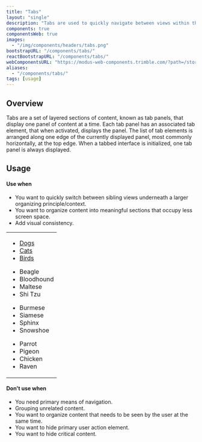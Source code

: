```yaml
---
title: "Tabs"
layout: "single"
description: "Tabs are used to quickly navigate between views within the same context."
components: true
componentsWeb: true
images:
  - "/img/components/headers/tabs.png"
bootstrapURL: "/components/tabs/"
reactBootstrapURL: "/components/tabs/"
webComponentsURL: "https://modus-web-components.trimble.com/?path=/story/components-tabs--default"
aliases:
  - "/components/tabs/"
tags: [usage]
---
```


<style>
[data-theme="dark"] .nav-tabs .nav-link.active {
  color: #0c77be !important;
}
</style>

## Overview

Tabs are a set of layered sections of content, known as tab panels, that display one panel of content at a time. Each tab panel has an associated tab element, that when activated, displays the panel. The list of tab elements is arranged along one edge of the currently displayed panel, most commonly horizontally, at the top edge. When a tabbed interface is initialized, one tab panel is always displayed.

## Usage

#### Use when

- You want to quickly switch between sibling views underneath a larger organizing principle/context.
- You want to organize content into meaningful sections that occupy less screen space.
- Add visual consistency.

<table class="table table-bordered">
  <tr>
    <td>
      <ul class="nav nav-tabs" id="myTab" role="tablist">
        <li class="nav-item">
          <a
            class="nav-link active show"
            id="firstTab"
            data-toggle="tab"
            href="#first"
            role="tab"
            aria-controls="first"
            aria-selected="true"
            >Dogs</a
          >
        </li>
        <li class="nav-item">
          <a
            class="nav-link"
            id="secondTab"
            data-toggle="tab"
            href="#second"
            role="tab"
            aria-controls="second"
            aria-selected="false"
            >Cats</a
          >
        </li>
        <li class="nav-item">
          <a
            class="nav-link"
            id="thirdTab"
            data-toggle="tab"
            href="#third"
            role="tab"
            aria-controls="third"
            aria-selected="false"
            >Birds</a
          >
        </li>
      </ul>
      <div class="tab-content py-3" id="myTabContent">
        <div
          class="tab-pane fade active show"
          id="first"
          role="tabpanel"
          aria-labelledby="first-tab"
        >
          <ul class="m-0">
            <li>
              Beagle
            </li>
            <li>
              Bloodhound
            </li>
            <li>
              Maltese
            </li>
            <li>
              Shi Tzu
            </li>
          </ul>
        </div>
        <div
          class="tab-pane fade"
          id="second"
          role="tabpanel"
          aria-labelledby="second-tab"
        >
          <ul class="m-0">
            <li>
              Burmese
            </li>
            <li>
              Siamese
            </li>
            <li>
              Sphinx
            </li>
            <li>
              Snowshoe
            </li>
          </ul>
        </div>
        <div
          class="tab-pane fade"
          id="third"
          role="tabpanel"
          aria-labelledby="third-tab"
        >
          <ul class="m-0">
            <li>
              Parrot
            </li>
            <li>
              Pigeon
            </li>
            <li>
              Chicken
            </li>
            <li>
              Raven
            </li>
          </ul>
        </div>
      </div>
    </td>
  </tr>
</table>

#### Don't use when

- You need primary means of navigation.
- Grouping unrelated content.
- You want to organize content that needs to be seen by the user at the same time.
- You want to hide primary user action element.
- You want to hide critical content.
